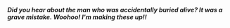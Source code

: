 _**Did you hear about the man who was accidentally buried alive? It was a grave mistake. Woohoo! I'm making these up!!**_

